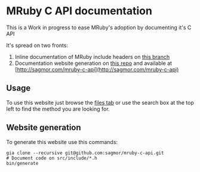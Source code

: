 # MRuby C API documentation

This is a Work in progress to ease MRuby's adoption by documenting it's C API

It's spread on two fronts:

1. Inline documentation of MRuby include headers on [this branch](https://github.com/sagmor/mruby/tree/api-documentation)
2. Documentation website generation on [this repo](https://github.com/sagmor/mruby-c-api) and available at [http://sagmor.com/mruby-c-api](http://sagmor.com/mruby-c-api)

## Usage

To use this website just browse the [files tab](http://sagmor.com/mruby-c-api/files.html) or use the search box at the top left to find the method you are looking for.

## Website generation

To generate this website use this commands:

    gia clone --recursive git@github.com:sagmor/mruby-c-api.git
    # Document code on src/include/*.h
    bin/generate

